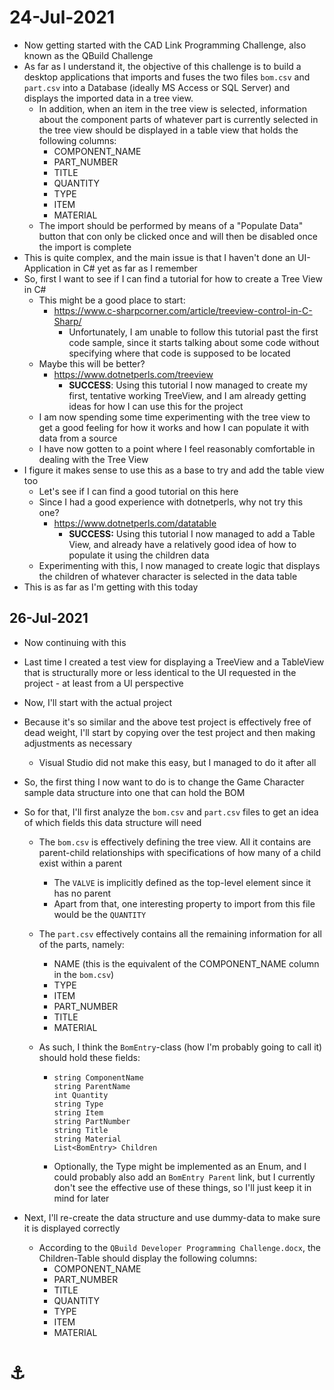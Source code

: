 # 24-Jul-2021

* Now getting started with the CAD Link Programming Challenge, also known as the QBuild Challenge
* As far as I understand it, the objective of this challenge is to build a desktop applications that imports and fuses the two files `bom.csv` and `part.csv` into a Database (ideally MS Access or SQL Server) and displays the imported data in a tree view.
  * In addition, when an item in the tree view is selected, information about the component parts of whatever part is currently selected in the tree view should be displayed in a table view that holds the following columns:
    * COMPONENT_NAME
    * PART_NUMBER
    * TITLE
    * QUANTITY
    * TYPE
    * ITEM
    * MATERIAL
  * The import should be performed by means of a "Populate Data" button that con only be clicked once and will then be disabled once the import is complete
* This is quite complex, and the main issue is that I haven't done an UI-Application in C# yet as far as I remember
* So, first I want to see if I can find a tutorial for how to create a Tree View in C#
  * This might be a good place to start:
    * https://www.c-sharpcorner.com/article/treeview-control-in-C-Sharp/
      * Unfortunately, I am unable to follow this tutorial past the first code sample, since it starts talking about some code without specifying where that code is supposed to be located
  * Maybe this will be better?
    * https://www.dotnetperls.com/treeview
      * **SUCCESS**: Using this tutorial I now managed to create my first, tentative working TreeView, and I am already getting ideas for how I can use this for the project
  * I am now spending some time experimenting with the tree view to get a good feeling for how it works and how I can populate it with data from a source
  * I have now gotten to a point where I feel reasonably comfortable in dealing with the Tree View
* I figure it makes sense to use this as a base to try and add the table view too
  * Let's see if I can find a good tutorial on this here
  * Since I had a good experience with dotnetperls, why not try this one?
    * https://www.dotnetperls.com/datatable
      * **SUCCESS:** Using this tutorial I now managed to add a Table View, and already have a relatively good idea of how to populate it using the children data
  * Experimenting with this, I now managed to create logic that displays the children of whatever character is selected in the data table
* This is as far as I'm getting with this today



## 26-Jul-2021

* Now continuing with this

* Last time I created a test view for displaying a TreeView and a TableView that is structurally more or less identical to the UI requested in the project - at least from a UI perspective

* Now, I'll start with the actual project

* Because it's so similar and the above test project is effectively free of dead weight, I'll start by copying over the test project and then making adjustments as necessary
  * Visual Studio did not make this easy, but I managed to do it after all
  
* So, the first thing I now want to do is to change the Game Character sample data structure into one that can hold the BOM

* So for that, I'll first analyze the `bom.csv` and `part.csv` files to get an idea of which fields this data structure will need
  * The `bom.csv` is effectively defining the tree view. All it contains are parent-child relationships with specifications of how many of a child exist within a parent
    * The `VALVE` is implicitly defined as the top-level element since it has no parent
    * Apart from that, one interesting property to import from this file would be the `QUANTITY`
    
  * The `part.csv` effectively contains all the remaining information for all of the parts, namely:
  
    * NAME (this is the equivalent of the COMPONENT_NAME column in the `bom.csv`)
    * TYPE
    * ITEM
    * PART_NUMBER
    * TITLE
    * MATERIAL
  
  * As such, I think the `BomEntry`-class (how I'm probably going to call it) should hold these fields:
  
    * ````
      string ComponentName
      string ParentName
      int Quantity
      string Type
      string Item
      string PartNumber
      string Title
      string Material
      List<BomEntry> Children
      ````
  
    * Optionally, the Type might be implemented as an Enum, and I could probably also add an `BomEntry Parent` link, but I currently don't see the effective use of these things, so I'll just keep it in mind for later
  
* Next, I'll re-create the data structure and use dummy-data to make sure it is displayed correctly

  * According to the `QBuild Developer Programming Challenge.docx`, the Children-Table should display the following columns:
    * COMPONENT_NAME
    * PART_NUMBER
    * TITLE
    * QUANTITY
    * TYPE
    * ITEM
    * MATERIAL



# ⚓
